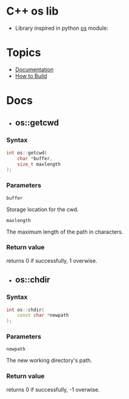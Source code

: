 # C++ os lib

* Library inspired in python [os](https://github.com/python/cpython/blob/3.12/Lib/os.py) module:

# Topics
* <a href="#Docs">Documentation</a>
* <a href="#Building">How to Build</a>

# Docs
* <h2>os::getcwd</h2>
<h3>Syntax</h3>

```C++
int os::getcwd(
    char *buffer,
    size_t maxlength
);
```

<h3>Parameters</h3>

`buffer`

Storage location for the cwd.

`maxlength`

The maximum length of the path in characters.

<h3>Return value</h3>

returns 0 if successfully, 1 overwise.

* <h2>os::chdir</h2>
<h3>Syntax</h3>

```C++
int os::chdir(
    const char *newpath
);
```

<h3>Parameters</h3>

`newpath`

The new working directory's path.

<h3>Return value</h3>

returns 0 if successfully, -1 overwise.
